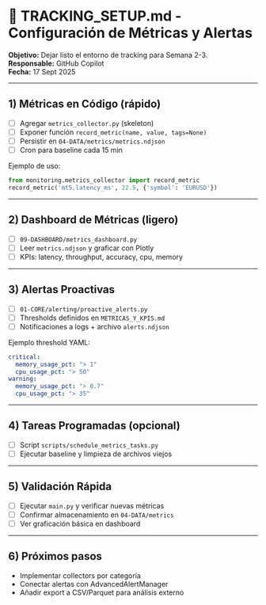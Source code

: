 # 📄 TRACKING_SETUP.md - Configuración de Métricas y Alertas

**Objetivo:** Dejar listo el entorno de tracking para Semana 2-3.  
**Responsable:** GitHub Copilot  
**Fecha:** 17 Sept 2025

---

## 1) Métricas en Código (rápido)

- [ ] Agregar `metrics_collector.py` (skeleton)
- [ ] Exponer función `record_metric(name, value, tags=None)`
- [ ] Persistir en `04-DATA/metrics/metrics.ndjson`
- [ ] Cron para baseline cada 15 min

Ejemplo de uso:
```python
from monitoring.metrics_collector import record_metric
record_metric('mt5.latency_ms', 22.5, {'symbol': 'EURUSD'})
```

---

## 2) Dashboard de Métricas (ligero)

- [ ] `09-DASHBOARD/metrics_dashboard.py`
- [ ] Leer `metrics.ndjson` y graficar con Plotly
- [ ] KPIs: latency, throughput, accuracy, cpu, memory

---

## 3) Alertas Proactivas

- [ ] `01-CORE/alerting/proactive_alerts.py`
- [ ] Thresholds definidos en `METRICAS_Y_KPIS.md`
- [ ] Notificaciones a logs + archivo `alerts.ndjson`

Ejemplo threshold YAML:
```yaml
critical:
  memory_usage_pct: "> 1"
  cpu_usage_pct: "> 50"
warning:
  memory_usage_pct: "> 0.7"
  cpu_usage_pct: "> 35"
```

---

## 4) Tareas Programadas (opcional)

- [ ] Script `scripts/schedule_metrics_tasks.py`
- [ ] Ejecutar baseline y limpieza de archivos viejos

---

## 5) Validación Rápida

- [ ] Ejecutar `main.py` y verificar nuevas métricas
- [ ] Confirmar almacenamiento en `04-DATA/metrics`  
- [ ] Ver graficación básica en dashboard

---

## 6) Próximos pasos

- Implementar collectors por categoría
- Conectar alertas con AdvancedAlertManager
- Añadir export a CSV/Parquet para análisis externo
